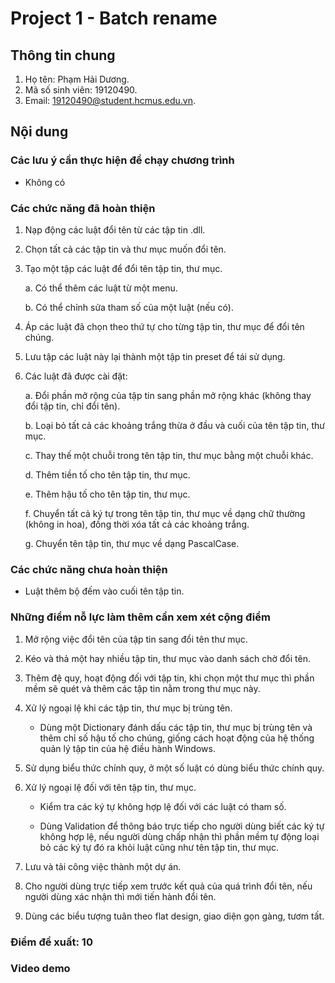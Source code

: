 # Project 1 - Batch rename

## Thông tin chung

1. Họ tên: Phạm Hải Dương.
2. Mã số sinh viên: 19120490.
3. Email: 19120490@student.hcmus.edu.vn.

## Nội dung

### Các lưu ý cần thực hiện để chạy chương trình

* Không có

### Các chức năng đã hoàn thiện

1. Nạp động các luật đổi tên từ các tập tin .dll.

2. Chọn tất cả các tập tin và thư mục muốn đổi tên.

3. Tạo một tập các luật để đổi tên tập tin, thư mục.

    a. Có thể thêm các luật từ một menu.

    b. Có thể chỉnh sửa tham số của một luật (nếu có).

4. Áp các luật đã chọn theo thứ tự cho từng tập tin, thư mục để đổi tên chúng.

5. Lưu tập các luật này lại thành một tập tin preset để tái sử dụng.

6. Các luật đã được cài đặt:

   a. Đổi phần mở rộng của tập tin sang phần mở rộng khác (không thay đổi tập tin, chỉ đổi tên).

   b. Loại bỏ tất cả các khoảng trắng thừa ở đầu và cuối của tên tập tin, thư mục.

   c. Thay thế một chuỗi trong tên tập tin, thư mục bằng một chuỗi khác.

   d. Thêm tiền tố cho tên tập tin, thư mục.

   e. Thêm hậu tố cho tên tập tin, thư mục.

   f. Chuyển tất cả ký tự trong tên tập tin, thư mục về dạng chữ thường (không in hoa), đồng thời xóa tất cả các khoảng trắng.

   g. Chuyển tên tập tin, thư mục về dạng PascalCase.

### Các chức năng chưa hoàn thiện
  
* Luật thêm bộ đếm vào cuối tên tập tin.

### Những điểm nỗ lực làm thêm cần xem xét cộng điểm

  1. Mở rộng việc đổi tên của tập tin sang đổi tên thư mục.

  2. Kéo và thả một hay nhiều tập tin, thư mục vào danh sách chờ đổi tên.

  3. Thêm đệ quy, hoạt động đối với tập tin, khi chọn một thư mục thì phần mềm sẽ quét và thêm các tập tin nằm trong thư mục này.

  4. Xử lý ngoại lệ khi các tập tin, thư mục bị trùng tên.
     * Dùng một Dictionary đánh dấu các tập tin, thư mục bị trùng tên và thêm chỉ số hậu tố cho chúng, giống cách hoạt động của hệ thống quản lý tập tin của hệ điều hành Windows.

  5. Sử dụng biểu thức chính quy, ở một số luật có dùng biểu thức chính quy.

  6. Xử lý ngoại lệ đối với tên tập tin, thư mục.

     * Kiểm tra các ký tự không hợp lệ đối với các luật có tham số.

     * Dùng Validation để thông báo trực tiếp cho người dùng biết các ký tự không hợp lệ, nếu người dùng chấp nhận thì phần mềm tự động loại bỏ các ký tự đó ra khỏi luật cũng như tên tập tin, thư mục.

  7. Lưu và tải công việc thành một dự án.

  8. Cho người dùng trực tiếp xem trước kết quả của quá trình đổi tên, nếu người dùng xác nhận thì mới tiến hành đổi tên.

  9. Dùng các biểu tượng tuân theo flat design, giao diện gọn gàng, tươm tất.

### Điểm đề xuất: 10

### Video demo

